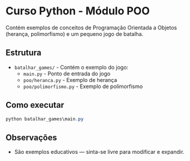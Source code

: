 # Curso Python - Módulo POO

Contém exemplos de conceitos de Programação Orientada a Objetos (herança, polimorfismo) e um pequeno jogo de batalha.

## Estrutura

- `batalhar_games/` - Contém o exemplo do jogo:
  - `main.py` - Ponto de entrada do jogo
  - `poo/heranca.py` - Exemplo de herança
  - `poo/polimorfismo.py` - Exemplo de polimorfismo

## Como executar

```powershell
python batalhar_games\main.py
```

## Observações

- São exemplos educativos — sinta-se livre para modificar e expandir.
